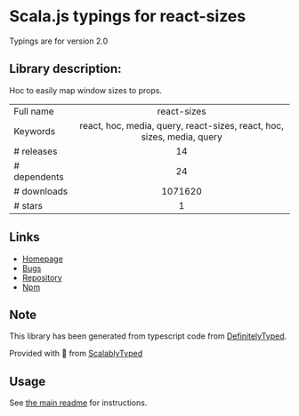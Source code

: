 
# Scala.js typings for react-sizes

Typings are for version 2.0

## Library description:
Hoc to easily map window sizes to props.

|                    |                 |
| ------------------ | :-------------: |
| Full name          | react-sizes |
| Keywords           | react, hoc, media, query, react-sizes, react, hoc, sizes, media, query |
| # releases         | 14 |
| # dependents       | 24 |
| # downloads        | 1071620 |
| # stars            | 1 |

## Links
- [Homepage](https://github.com/renatorib/react-sizes#readme)
- [Bugs](https://github.com/renatorib/react-sizes/issues)
- [Repository](https://github.com/renatorib/react-sizes)
- [Npm](https://www.npmjs.com/package/react-sizes)
    


## Note
This library has been generated from typescript code from [DefinitelyTyped](https://definitelytyped.org).

Provided with :purple_heart: from [ScalablyTyped](https://github.com/oyvindberg/ScalablyTyped)

## Usage
See [the main readme](../../readme.md) for instructions.


